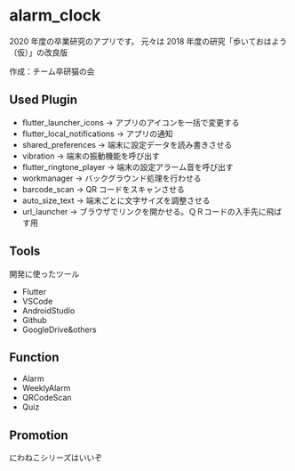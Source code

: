 # alarm_clock

2020 年度の卒業研究のアプリです。
元々は 2018 年度の研究「歩いておはよう（仮）」の改良版

作成：チーム卒研猫の会

## Used Plugin

- flutter_launcher_icons -> アプリのアイコンを一括で変更する
- flutter_local_notifications -> アプリの通知
- shared_preferences -> 端末に設定データを読み書きさせる
- vibration -> 端末の振動機能を呼び出す
- flutter_ringtone_player -> 端末の設定アラーム音を呼び出す
- workmanager -> バックグラウンド処理を行わせる
- barcode_scan -> QR コードをスキャンさせる
- auto_size_text -> 端末ごとに文字サイズを調整させる
- url_launcher -> ブラウザでリンクを開かせる。ＱＲコードの入手先に飛ばす用

## Tools

開発に使ったツール

- Flutter
- VSCode
- AndroidStudio
- Github
- GoogleDrive&others

## Function

- Alarm
- WeeklyAlarm
- QRCodeScan
- Quiz

## Promotion

にわねこシリーズはいいぞ

